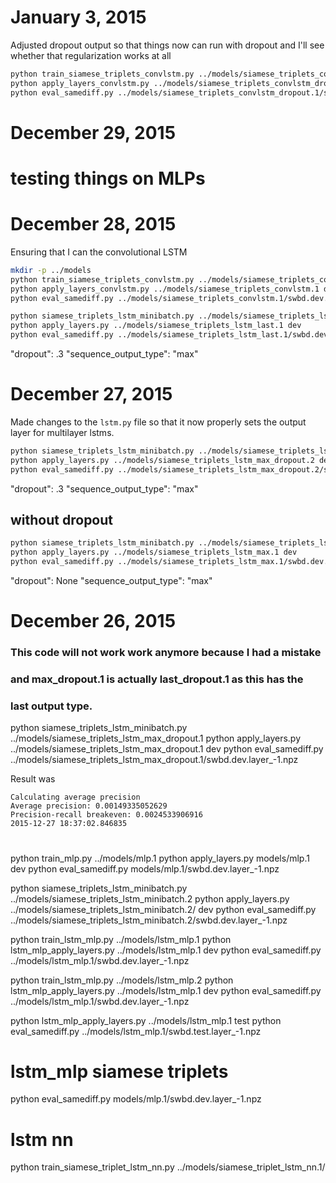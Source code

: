 # January 3, 2015

Adjusted dropout output so that things now can run with dropout and I'll see
whether that regularization works at all

```bash
python train_siamese_triplets_convlstm.py ../models/siamese_triplets_convlstm_dropout.1
python apply_layers_convlstm.py ../models/siamese_triplets_convlstm_dropout.1 dev
python eval_samediff.py ../models/siamese_triplets_convlstm_dropout.1/swbd.dev.layer_-1.npz 
```


# December 29, 2015

# testing things on MLPs

# December 28, 2015

Ensuring that I can the convolutional LSTM

```bash
mkdir -p ../models
python train_siamese_triplets_convlstm.py ../models/siamese_triplets_convlstm.1
python apply_layers_convlstm.py ../models/siamese_triplets_convlstm.1 dev
python eval_samediff.py ../models/siamese_triplets_convlstm.1/swbd.dev.layer_-1.npz 
```

```bash
python siamese_triplets_lstm_minibatch.py ../models/siamese_triplets_lstm_last.1
python apply_layers.py ../models/siamese_triplets_lstm_last.1 dev
python eval_samediff.py ../models/siamese_triplets_lstm_last.1/swbd.dev.layer_-1.npz 
```
"dropout": .3
"sequence_output_type": "max"



# December 27, 2015

Made changes to the `lstm.py` file so that it now properly sets the output layer for multilayer lstms.

```bash
python siamese_triplets_lstm_minibatch.py ../models/siamese_triplets_lstm_max_dropout.2
python apply_layers.py ../models/siamese_triplets_lstm_max_dropout.2 dev
python eval_samediff.py ../models/siamese_triplets_lstm_max_dropout.2/swbd.dev.layer_-1.npz 
```
"dropout": .3
"sequence_output_type": "max"


## without dropout

```bash
python siamese_triplets_lstm_minibatch.py ../models/siamese_triplets_lstm_max.1
python apply_layers.py ../models/siamese_triplets_lstm_max.1 dev
python eval_samediff.py ../models/siamese_triplets_lstm_max.1/swbd.dev.layer_-1.npz 
```
"dropout": None
"sequence_output_type": "max"


# December 26, 2015

### This code will not work work anymore because I had a mistake
### and max_dropout.1 is actually last_dropout.1 as this has the
### last output type.
python siamese_triplets_lstm_minibatch.py ../models/siamese_triplets_lstm_max_dropout.1
python apply_layers.py ../models/siamese_triplets_lstm_max_dropout.1 dev
python eval_samediff.py ../models/siamese_triplets_lstm_max_dropout.1/swbd.dev.layer_-1.npz 

Result was
```
Calculating average precision
Average precision: 0.00149335052629
Precision-recall breakeven: 0.0024533906916
2015-12-27 18:37:02.846835
```

# 

python train_mlp.py ../models/mlp.1
python apply_layers.py models/mlp.1 dev
python eval_samediff.py models/mlp.1/swbd.dev.layer_-1.npz

python siamese_triplets_lstm_minibatch.py ../models/siamese_triplets_lstm_minibatch.2
python apply_layers.py ../models/siamese_triplets_lstm_minibatch.2/ dev
python eval_samediff.py ../models/siamese_triplets_lstm_minibatch.2/swbd.dev.layer_-1.npz 


python train_lstm_mlp.py ../models/lstm_mlp.1
python lstm_mlp_apply_layers.py ../models/lstm_mlp.1 dev
python eval_samediff.py ../models/lstm_mlp.1/swbd.dev.layer_-1.npz

python train_lstm_mlp.py ../models/lstm_mlp.2
python lstm_mlp_apply_layers.py ../models/lstm_mlp.1 dev
python eval_samediff.py ../models/lstm_mlp.1/swbd.dev.layer_-1.npz

python lstm_mlp_apply_layers.py ../models/lstm_mlp.1 test
python eval_samediff.py ../models/lstm_mlp.1/swbd.test.layer_-1.npz

# lstm_mlp siamese triplets
python eval_samediff.py models/mlp.1/swbd.dev.layer_-1.npz

# lstm nn

python train_siamese_triplet_lstm_nn.py ../models/siamese_triplet_lstm_nn.1/
